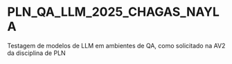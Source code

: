 # PLN_QA_LLM_2025_CHAGAS_NAYLA
Testagem de modelos de LLM em ambientes de QA, como solicitado na AV2 da disciplina de PLN
